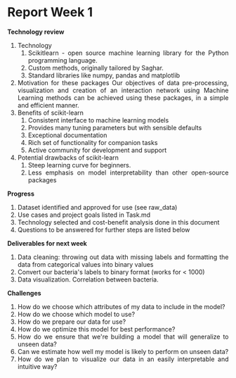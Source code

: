 # Report Week 1 
<div align="justify">

<b> Technology review </b>
<ol>

<li>  Technology 
<ol>
<li>  Scikitlearn - open source machine learning library for the Python programming language.
<li>  Custom methods, originally tailored by Saghar.
<li>  Standard libraries like numpy, pandas and matplotlib
</ol>

<li>  Motivation for these packages
Our objectives of data pre-processing, visualization and creation of an interaction network using Machine Learning methods can be achieved using these packages, in a simple and efficient manner. 

<li> Benefits of scikit-learn
<ol>
<li>  Consistent interface to machine learning models
<li>  Provides many tuning parameters but with sensible defaults
<li>  Exceptional documentation
<li>  Rich set of functionality for companion tasks
<li>  Active community for development and support
</ol>

<li>  Potential drawbacks of scikit-learn
<ol>
<li>  Steep learning curve for beginners.
<li>  Less emphasis on model interpretability than other open-source packages
</ol>
</ol>
<b> Progress</b>
<ol>
<li>  Dataset identified and approved for use (see raw_data)
<li>  Use cases and project goals listed in Task.md
<li>  Technology selected and cost-benefit analysis done in this document
<li>  Questions to be answered for further steps are listed below
</ol>

<b> Deliverables for next week </b>
<ol>
<li>  Data cleaning: throwing out data with missing labels and formatting the data from categorical values into binary values
<li>  Convert our bacteria's labels to binary format (works for < 1000)
<li>  Data visualization.  Correlation between bacteria. 
</ol>

<b> Challenges </b>
<ol>
<li>  How do we choose which attributes of my data to include in the model?
<li>  How do we choose which model to use?
<li>  How do we prepare our data for use?
<li>  How do we optimize this model for best performance?
<li>  How do we ensure that we're building a model that will generalize to unseen data?
<li>  Can we estimate how well my model is likely to perform on unseen data?
<li>  How do we plan to visualize our data in an easily interpretable and intuitive way?
</ol>
</div>
